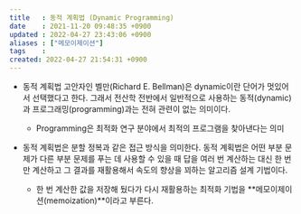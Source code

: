 ```yaml
---
title   : 동적 계획법 (Dynamic Programming) 
date    : 2021-11-20 09:48:35 +0900
updated : 2022-04-27 23:43:06 +0900
aliases : ["메모이제이션"]
tags    : 
created: 2022-04-27 21:54:31 +0900
---
```


- 동적 계획법 고안자인 벨만(Richard E. Bellman)은 dynamic이란 단어가 멋있어서 선택했다고 한다. 그래서 전산학 전반에서 일반적으로 사용하는 동적(dynamic)과 프로그래밍(programming)과는 전혀 관련이 없는 의미이다.  
	- Programming은 최적화 연구 분야에서 최적의 프로그램을 찾아낸다는 의미  
		
- 동적 계획법은 분할 정복과 같은 접근 방식을 의미한다. 동적 계획법은 어떤 부분 문제가 다른 부분 문제를 푸는 데 사용할 수 있을 때 답을 여러 번 계산하는 대신 한 번만 계산하고 그 결과를 재활용해서 속도의 향상을 꾀하는 알고리즘 설계 기법이다.   
  - 한 번 계산한 값을 저장해 뒀다가 다시 재활용하는 최적화 기법을 **메모이제이션(memoization)**이라고 부른다.   
